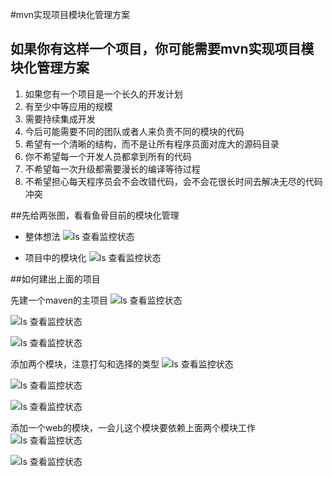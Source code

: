 #mvn实现项目模块化管理方案

## 如果你有这样一个项目，你可能需要mvn实现项目模块化管理方案
1. 如果您有一个项目是一个长久的开发计划
1. 有至少中等应用的规模
1. 需要持续集成开发
1. 今后可能需要不同的团队或者人来负责不同的模块的代码
1. 希望有一个清晰的结构，而不是让所有程序员面对庞大的源码目录
1. 你不希望每一个开发人员都拿到所有的代码
1. 不希望每一次升级都需要漫长的编译等待过程
1. 不希望担心每天程序员会不会改错代码，会不会花很长时间去解决无尽的代码冲突

##先给两张图，看看鱼骨目前的模块化管理

* 整体想法
![ls 查看监控状态](https://github.com/lenxeon/notes/blob/master/后端/201604/mvn实现项目模块化管理方案/鱼骨服务体系架构.png)

* 项目中的模块化
![ls 查看监控状态](https://github.com/lenxeon/notes/blob/master/后端/201604/mvn实现项目模块化管理方案/mvn-all.png)

##如何建出上面的项目

先建一个maven的主项目
![ls 查看监控状态](https://github.com/lenxeon/notes/blob/master/后端/201604/mvn实现项目模块化管理方案/step-01.png)

![ls 查看监控状态](https://github.com/lenxeon/notes/blob/master/后端/201604/mvn实现项目模块化管理方案/step-02.png)

![ls 查看监控状态](https://github.com/lenxeon/notes/blob/master/后端/201604/mvn实现项目模块化管理方案/step-03.png)

添加两个模块，注意打勾和选择的类型
![ls 查看监控状态](https://github.com/lenxeon/notes/blob/master/后端/201604/mvn实现项目模块化管理方案/step-04.png)

![ls 查看监控状态](https://github.com/lenxeon/notes/blob/master/后端/201604/mvn实现项目模块化管理方案/step-05.png)

![ls 查看监控状态](https://github.com/lenxeon/notes/blob/master/后端/201604/mvn实现项目模块化管理方案/step-06.png)

添加一个web的模块，一会儿这个模块要依赖上面两个模块工作
![ls 查看监控状态](https://github.com/lenxeon/notes/blob/master/后端/201604/mvn实现项目模块化管理方案/step-07.png)

![ls 查看监控状态](https://github.com/lenxeon/notes/blob/master/后端/201604/mvn实现项目模块化管理方案/step-08.png)
